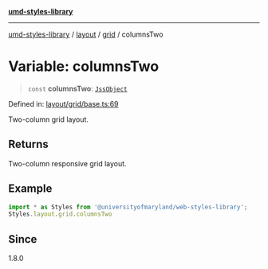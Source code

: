 [**umd-styles-library**](../../../../README.md)

***

[umd-styles-library](../../../../modules.md) / [layout](../../../README.md) / [grid](../README.md) / columnsTwo

# Variable: columnsTwo

> `const` **columnsTwo**: [`JssObject`](../../../../utilities/namespaces/transform/type-aliases/JssObject.md)

Defined in: [layout/grid/base.ts:69](https://github.com/UMD-Digital/design-system/blob/ada30a44686a89a90941bbd44a6f156101fc9b44/packages/styles/source/layout/grid/base.ts#L69)

Two-column grid layout.

## Returns

Two-column responsive grid layout.

## Example

```typescript
import * as Styles from '@universityofmaryland/web-styles-library';
Styles.layout.grid.columnsTwo
```

## Since

1.8.0
